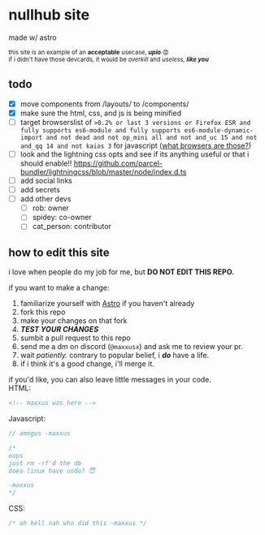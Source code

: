 # nullhub site

made w/ astro

<sub>this site is an example of an **acceptable** usecase, **_upio_** 😡<br>
if i didn't have those devcards, it would be _overkill_ and _useless,_ **_like you_**</sub>

## todo

- [x] move components from /layouts/ to /components/
- [x] make sure the html, css, and js is being minified
- [ ] target browserslist of `>0.2% or last 3 versions or Firefox ESR and fully supports es6-module and fully supports es6-module-dynamic-import and not dead and not op_mini all and not and_uc 15 and not and_qq 14 and not kaios 3` for javascript ([what browsers are those?](https://browsersl.ist/#q=%3E0.2%25+or+last+3+versions+or+Firefox+ESR+and+fully+supports+es6-module+and+fully+supports+es6-module-dynamic-import+and+not+dead+and+not+op_mini+all+and+not+and_uc+15+and+not+and_qq+14+and+not+kaios+3))
- [ ] look and the lightning css opts and see if its anything useful or that i should enable!! https://github.com/parcel-bundler/lightningcss/blob/master/node/index.d.ts
- [ ] add social links
- [ ] add secrets
- [ ] add other devs
  - [ ] rob: owner
  - [ ] spidey: co-owner
  - [ ] cat_person: contributor

## how to edit this site

i love when people do my job for me, but **DO NOT EDIT THIS REPO.**

if you want to make a change:

1. familiarize yourself with [Astro](https://astro.build) if you haven't already
2. fork this repo
3. make your changes on that fork
4. **_TEST YOUR CHANGES_**
5. sumbit a pull request to this repo
6. send me a dm on discord (`@maxxusx`) and ask me to review your pr.
7. wait _patiently._ contrary to popular belief, i **_do_** have a life.
8. if i think it's a good change, i'll merge it.

if you'd like, you can also leave little messages in your code.<br>
HTML:

```html
<!-- maxxus was here -->
```

Javascript:

```js
// amogus -maxxus

/*
oops
just rm -rf'd the db
does linux have undo? 😇

-maxxus
*/
```

CSS:

```css
/* oh hell nah who did this -maxxus */
```

<!-- you can also leave comments in markdown 🤫 -->
